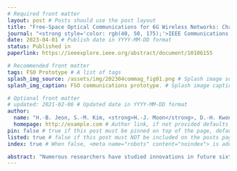 ```yaml
---
# Required front matter
layout: post # Posts should use the post layout
title: "Free-Space Optical Communications for 6G Wireless Networks: Challenges, Opportunities, and Prototype Validation" # Post title
journal: "<strong style='color: rgb(40, 50, 175);'>IEEE Communications Magazine</strong>"
date: 2023-04-01 # Publish date in YYYY-MM-DD format
status: Published in
paperlink: https://ieeexplore.ieee.org/abstract/document/10106155

# Recommended front matter
tags: FSO Prototype # A list of tags
splash_img_source: /assets/img/202304commag_fig01.png # Splash image source, high resolution images with an aspect ratio close to 4:3 recommended
splash_img_caption: FSO communications prototype. # Splash image caption

# Optional front matter
# updated: 2021-02-06 # Updated date in YYYY-MM-DD format
author: 
  name: "H.-B. Jeon, S.-M. Kim, <strong>H.-J. Moon</strong>, D.-H. Kwon, J.-W. Lee, J.-M. Chung, S.-K. Han, C.-B. Chae, M.-S. Alouini" # Author name, if not provided defaults to site.author.name
  homepage: http://example.com # Author link, if not provided defaults to site.author.homepage
pin: false # true if this post must be pinned on top of the page, default is false.
listed: true # false if this post must NOT be included on the posts page, sitemap, and any of the tag pages, default is true
index: true # When false, <meta name="robots" content="noindex"> is added to the page, default is true

abstract: "Numerous researchers have studied innovations in future sixth-generation (6G) wireless communications. Indeed, a critical issue that has emerged is to contend with society's insatiable demand for high data rates and massive 6G connectivity. Some scholars consider one innovation to be a break-through-the application of free-space optical (FSO) communication. Owing to its exceedingly high carrier frequency/bandwidth and the potential of the unlicensed spectrum domain, FSO communication provides an excellent opportunity to develop ultrafast data links that can be applied in a variety of 6G applications, including heterogeneous networks with enormous connectivity and wireless backhauls for cellular systems. In this study, we perform video signal transmissions via an FPGA-based FSO communication prototype to investigate the feasibility of an FSO link with a distance of up to 20 km. We use a channel emulator to reliably model turbulence, scintillation, and power attenuation of the long-range FSO channel. We use the FPGA-based real-time SDR prototype to process the transmitted and received video signals. Our study also presents the channel-generation process of a given long-distance FSO link. To enhance the link quality, we apply spatial selective filtering to suppress the background noise generated by sun-light. To measure the misalignment of the transceiver, we use sampling-based pointing, acquisition, and tracking to compensate for it by improving the signal-to-noise ratio. For the main video signal transmission testbed, we consider various environments by changing the amount of turbulence and wind speed. We demonstrate that the testbed even permits the successful transmission of ultra-high-definition (UHD: 3840 × 2160 resolution) 60 fps videos under severe turbulence and high wind speeds."
---
```






<!--the [raw file](https://raw.githubusercontent.com/ritijjain/pudhina-fresh/master/_posts/2021-02-04-styles.md) used to generate this page to use as an example.

```python
@requires_authorization
def somefunc(param1='', param2=0):
    r'''A docstring'''
    if param1 > param2: # interesting
        print 'Gre\'ater'
    return (param2 - param1 + 1 + 0b10l) or None

class SomeClass:
    pass

>>> message = '''interpreter
... prompt'''

```

In line `code` looks great too. Even `longer lines of inline code ipsum dolor sit amet, consectetur adipiscing elit, sed do eiusmod tempor incididunt ut labore et dolore magna aliqua` work well.

| # | Country | GDP Per Unit Land Area (million USD per sq. km.) | Source |
| ----------- | ----------- | ----------- | ----------- |
| 1 | Switzerland | 17.844 | [The World Bank Group](https://www.worldbank.org/){:target="_blank"} <i class="fas fa-external-link-alt"></i> |
| 2 | Maldives | 17.758 | [The World Bank Group](https://www.worldbank.org/){:target="_blank"} <i class="fas fa-external-link-alt"></i> |
| 3 | South Korea | 16.611 | [The World Bank Group](https://www.worldbank.org/){:target="_blank"} <i class="fas fa-external-link-alt"></i> |

Lorem ipsum dolor sit amet, consectetur adipiscing elit, sed do eiusmod tempor incididunt ut labore et dolore magna aliqua. Ut enim ad minim veniam, quis nostrud exercitation ullamco laboris nisi ut aliquip ex ea commodo consequat.

> This is how blockquotes will look.
>
> Lorem ipsum dolor sit amet, consectetur adipiscing elit, sed do eiusmod tempor incididunt ut labore et dolore magna aliqua.
>> Nested blockquotes. Lorem ipsum dolor sit amet, consectetur adipiscing elit, sed do eiusmod tempor incididunt ut labore et dolore magna aliqua.

# Heading 1
## Heading 2
### Heading 3
#### Heading 4
##### Heading 5
###### Heading 6
Lorem ipsum dolor sit amet, consectetur adipiscing elit, sed do eiusmod tempor incididunt ut labore et dolore magna aliqua. Ut enim ad minim veniam, quis nostrud exercitation ullamco laboris nisi ut aliquip ex ea commodo consequat.-->